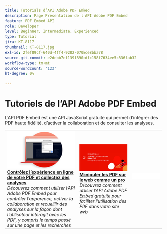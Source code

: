```yaml
---
title: Tutorials d’API Adobe PDF Embed
description: Page Présentation de l’API Adobe PDF Embed
feature: PDF Embed API
role: Developer
level: Beginner, Intermediate, Experienced
type: Tutorial
jira: KT-8117
thumbnail: KT-8117.jpg
exl-id: 2fef89cf-640d-4ff4-9282-070bce8bba78
source-git-commit: e2debb7ef139f890cdfc158f7634ee5c836fab32
workflow-type: tm+mt
source-wordcount: '123'
ht-degree: 0%

---
```


# Tutoriels de l’API Adobe PDF Embed

L’API PDF Embed est une API JavaScript gratuite qui permet d’intégrer des PDF haute fidélité, d’activer la collaboration et de consulter les analyses.

<table style="table-layout:fixed">
<tr>
 <td>
   <a href="controlpdfexperience.md">
      <img alt="Contrôlez l’expérience en ligne de votre PDF et collectez des analyses" src="assets/ControlPDF_thumb.png" />
   </a>
    <div>
   <a href="controlpdfexperience.md"><strong>Contrôlez l’expérience en ligne de votre PDF et collectez des analyses</strong></a>
    </div>
    <em>Découvrez comment utiliser l’API Adobe PDF Embed pour contrôler l’apparence, activer la collaboration et recueillir des analyses sur la façon dont l’utilisateur interagit avec les PDF, y compris le temps passé sur une page et les recherches</em>
    <br>
  </td>
  <td>
   <a href="https://experienceleague.adobe.com/docs/adobe-developers-live-events/events/2021/oct2021/pdf-embed-api.html">
      <img alt="Débrouillez les PDF sur le web comme un pro" src="assets/Wrangle_1280.png" />
   </a>
    <div>
   <a href="https://experienceleague.adobe.com/docs/adobe-developers-live-events/events/2021/oct2021/pdf-embed-api.html"><strong>Manipuler les PDF sur le web comme un pro</strong></a>
    </div>
    <em>Découvrez comment utiliser l’API Adobe PDF Embed gratuite pour faciliter l’utilisation des PDF dans votre site web</em>
    <br>
  </td>
  <td>
    <img alt="Espaceur" src="../assets/WhiteBanner_Placeholder.png" />
    <div>
    <br>
  </td>
</tr>
</table>
